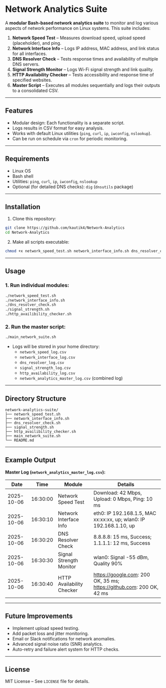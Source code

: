 # Network Analytics Suite

A **modular Bash-based network analytics suite** to monitor and log various aspects of network performance on Linux systems. This suite includes:

1. **Network Speed Test** – Measures download speed, upload speed (placeholder), and ping.  
2. **Network Interface Info** – Logs IP address, MAC address, and link status for all interfaces.  
3. **DNS Resolver Check** – Tests response times and availability of multiple DNS servers.  
4. **Signal Strength Monitor** – Logs Wi-Fi signal strength and link quality.  
5. **HTTP Availability Checker** – Tests accessibility and response time of specified websites.  
6. **Master Script** – Executes all modules sequentially and logs their outputs to a consolidated CSV.

---

## Features

- Modular design: Each functionality is a separate script.  
- Logs results in CSV format for easy analysis.  
- Works with default Linux utilities (`ping`, `curl`, `ip`, `iwconfig`, `nslookup`).  
- Can be run on schedule via `cron` for periodic monitoring.  

---

## Requirements

- Linux OS  
- Bash shell  
- Utilities: `ping`, `curl`, `ip`, `iwconfig`, `nslookup`  
- Optional (for detailed DNS checks): `dig` (`dnsutils` package)

---

## Installation

1. Clone this repository:

```bash
git clone https://github.com/kautik4/Network-Analytics
cd Network-Analytics
```

2. Make all scripts executable:

```bash
chmod +x network_speed_test.sh network_interface_info.sh dns_resolver_check.sh signal_strength.sh http_availibility_checker.sh main_network_suite.sh
```

---

## Usage

### 1. Run individual modules:

```bash
./network_speed_test.sh
./network_interface_info.sh
./dns_resolver_check.sh
./signal_strength.sh
./http_availibility_checker.sh
```

### 2. Run the master script:

```bash
./main_network_suite.sh
```

- Logs will be stored in your home directory:  
  - `network_speed_log.csv`  
  - `network_interface_log.csv`  
  - `dns_resolver_log.csv`  
  - `signal_strength_log.csv`  
  - `http_availability_log.csv`  
  - `network_analytics_master_log.csv` (combined log)

---

## Directory Structure

```
network-analytics-suite/
├── network_speed_test.sh
├── network_interface_info.sh
├── dns_resolver_check.sh
├── signal_strength.sh
├── http_availibility_checker.sh
├── main_network_suite.sh
└── README.md
```

---

## Example Output

**Master Log (`network_analytics_master_log.csv`):**

| Date       | Time     | Module                    | Details                                                               |
|------------|----------|---------------------------|------------------------------------------------------------------------|
| 2025-10-06 | 16:30:00 | Network Speed Test         | Download: 42 Mbps, Upload: 0 Mbps, Ping: 10 ms                        |
| 2025-10-06 | 16:30:10 | Network Interface Info     | eth0: IP 192.168.1.5, MAC xx:xx:xx, up; wlan0: IP 192.168.1.10, up    |
| 2025-10-06 | 16:30:20 | DNS Resolver Check         | 8.8.8.8: 15 ms, Success; 1.1.1.1: 12 ms, Success                      |
| 2025-10-06 | 16:30:30 | Signal Strength Monitor    | wlan0: Signal -55 dBm, Quality 90%                                    |
| 2025-10-06 | 16:30:40 | HTTP Availability Checker  | https://google.com: 200 OK, 35 ms; https://github.com: 200 OK, 42 ms  |

---

## Future Improvements

- Implement upload speed testing.  
- Add packet loss and jitter monitoring.  
- Email or Slack notifications for network anomalies.  
- Advanced signal noise ratio (SNR) analytics.  
- Auto-retry and failure alert system for HTTP checks.  

---

## License

MIT License – See `LICENSE` file for details.
